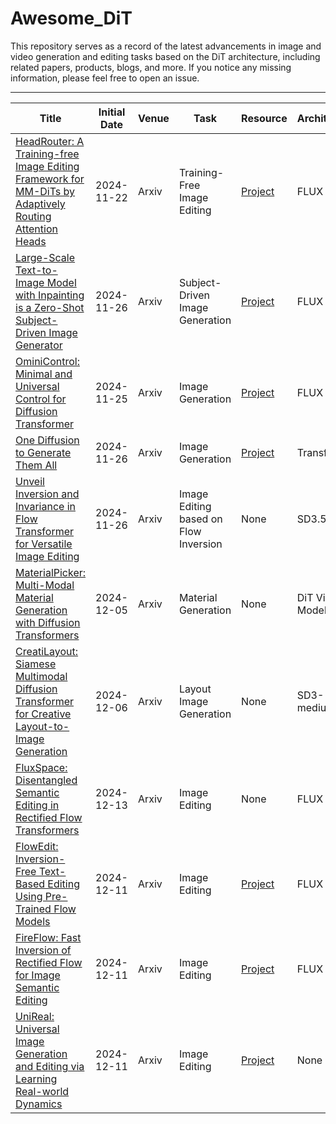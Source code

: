 # Awesome_DiT
This repository serves as a record of the latest advancements in image and video generation and editing tasks based on the DiT architecture, including related papers, products, blogs, and more. If you notice any missing information, please feel free to open an issue.

---

| Title | Initial Date | Venue | Task | Resource | Architecture |
| --- | --- | --- | --- | --- | --- |
| [HeadRouter: A Training-free Image Editing Framework for MM-DiTs by Adaptively Routing Attention Heads](http://arxiv.org/abs/2411.15034) | 2024-11-22 | Arxiv | Training-Free Image Editing | [Project](https://yuci-gpt.github.io/headrouter/) | FLUX |
| [Large-Scale Text-to-Image Model with Inpainting is a Zero-Shot Subject-Driven Image Generator](http://arxiv.org/abs/2411.15466) | 2024-11-26 | Arxiv | Subject-Driven Image Generation | [Project](https://diptychprompting.github.io/) | FLUX |
| [OminiControl: Minimal and Universal Control for Diffusion Transformer](http://arxiv.org/abs/2411.15098) | 2024-11-25 | Arxiv | Image Generation | [Project](https://github.com/Yuanshi9815/OminiControl) | FLUX |
| [One Diffusion to Generate Them All](http://arxiv.org/abs/2411.16318) | 2024-11-26 | Arxiv | Image Generation | [Project](https://github.com/lehduong/OneDiffusion) | Transfusion |
| [Unveil Inversion and Invariance in Flow Transformer for Versatile Image Editing](http://arxiv.org/abs/2411.15843) | 2024-11-26 | Arxiv | Image Editing based on Flow Inversion | None | SD3.5 |
| [MaterialPicker: Multi-Modal Material Generation with Diffusion Transformers](https://arxiv.org/pdf/2412.03225) | 2024-12-05 | Arxiv | Material Generation | None | DiT Video Model |
| [CreatiLayout: Siamese Multimodal Diffusion Transformer for Creative Layout-to-Image Generation](https://arxiv.org/abs/2412.03859) | 2024-12-06 | Arxiv | Layout Image Generation | None | SD3-medium |
| [FluxSpace: Disentangled Semantic Editing in Rectified Flow Transformers](https://fluxspace.github.io/) | 2024-12-13 | Arxiv | Image Editing | None | FLUX |
| [FlowEdit: Inversion-Free Text-Based Editing Using Pre-Trained Flow Models](https://matankleiner.github.io/flowedit/) | 2024-12-11 | Arxiv | Image Editing | [Project](https://matankleiner.github.io/flowedit/) | FLUX |
| [FireFlow: Fast Inversion of Rectified Flow for Image Semantic Editing](https://github.com/HolmesShuan/FireFlow-Fast-Inversion-of-Rectified-Flow-for-Image-Semantic-Editing) | 2024-12-11 | Arxiv | Image Editing | [Project](https://github.com/HolmesShuan/FireFlow-Fast-Inversion-of-Rectified-Flow-for-Image-Semantic-Editing) | FLUX |
| [UniReal: Universal Image Generation and Editing via Learning Real-world Dynamics](https://xavierchen34.github.io/UniReal-Page/) | 2024-12-11 | Arxiv | Image Editing | [Project](https://xavierchen34.github.io/UniReal-Page/) | None |









